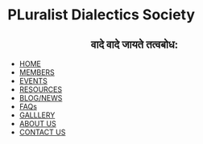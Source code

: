 
<head>
<link rel="stylesheet"  type="text/css" href="main.css" />
<title>
Home| Pluralist Dialectics Society
</title>
<head>
<body>
<h1 class="family1"> PLuralist Dialectics Society </h1>
<h2 style="text-align:center"> वादे वादे जायते तत्वबोध: </h2>
<nav>
<ul class="menu">
<li>
<a href="https://pluralistdialectics.github.io/"> HOME </a>
</li>
<li>
<a href="./members"> MEMBERS </a>
</li>
<li>
<a href="./events"> EVENTS </a>
</li>
<li>
<a href="./resources"> RESOURCES </a>
</li>
<li>
<a href="./blog-news"> BLOG/NEWS </a>
</li>
<li>
<a href="./FAQs"> FAQs </a>
</li>
<li>
<a href="./gallery"> GALLLERY </a>
</li>
<li>
<a href="./about-us"> ABOUT US </a>
</li>
<li>
<a href="./contact-us"> CONTACT US </a>
</li>
</ul>
</nav>

</body>





